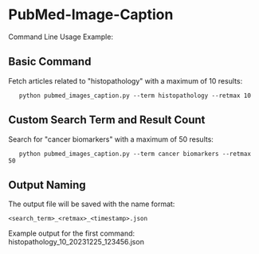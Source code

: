 # PubMed-Image-Caption

Command Line Usage Example:

## Basic Command
  Fetch articles related to "histopathology" with a maximum of 10 results:

```
   python pubmed_images_caption.py --term histopathology --retmax 10
```

## Custom Search Term and Result Count
   Search for "cancer biomarkers" with a maximum of 50 results:  
```
   python pubmed_images_caption.py --term cancer biomarkers --retmax 50
```

## Output Naming
   The output file will be saved with the name format:  
```
<search_term>_<retmax>_<timestamp>.json
```
   Example output for the first command:  
   histopathology_10_20231225_123456.json
